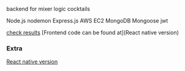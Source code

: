 backend for mixer logic cocktails

Node.js
nodemon
Express.js
AWS EC2
MongoDB
Mongoose
jwt

[check results](https://mixer-logic-backend.fly.dev)
[Frontend code can be found at](React native version)

### Extra
[React native version](https://github.com/pokumars/metropolia-mixer-rn)